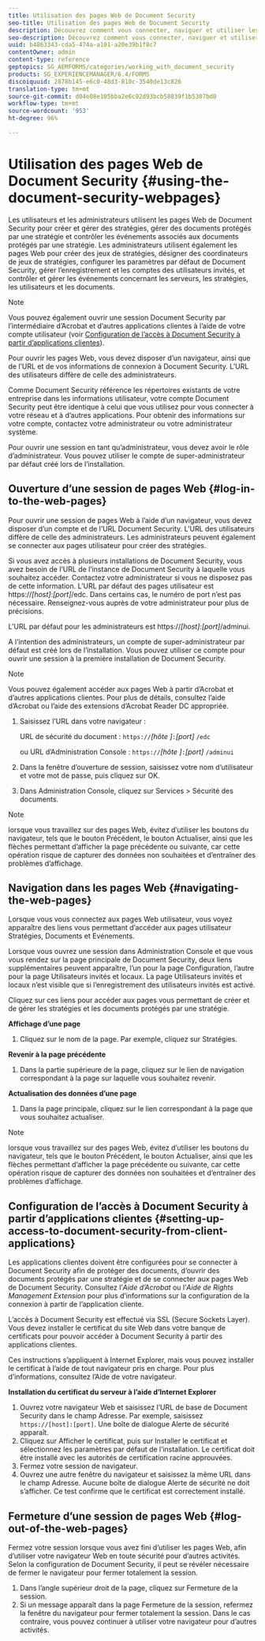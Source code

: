 ```yaml
---
title: Utilisation des pages Web de Document Security
seo-title: Utilisation des pages Web de Document Security
description: Découvrez comment vous connecter, naviguer et utiliser les pages Web de sécurité des documents.
seo-description: Découvrez comment vous connecter, naviguer et utiliser les pages Web de sécurité des documents.
uuid: b4863343-cda5-474a-a101-a20e39b1f8c7
contentOwner: admin
content-type: reference
geptopics: SG_AEMFORMS/categories/working_with_document_security
products: SG_EXPERIENCEMANAGER/6.4/FORMS
discoiquuid: 2878b145-e6c0-48d3-810c-3540de13c826
translation-type: tm+mt
source-git-commit: d04e08e105bba2e6c92d93bcb58839f1b5307bd8
workflow-type: tm+mt
source-wordcount: '953'
ht-degree: 96%

---
```



# Utilisation des pages Web de Document Security {#using-the-document-security-webpages}

Les utilisateurs et les administrateurs utilisent les pages Web de Document Security pour créer et gérer des stratégies, gérer des documents protégés par une stratégie et contrôler les événements associés aux documents protégés par une stratégie. Les administrateurs utilisent également les pages Web pour créer des jeux de stratégies, désigner des coordinateurs de jeux de stratégies, configurer les paramètres par défaut de Document Security, gérer l’enregistrement et les comptes des utilisateurs invités, et contrôler et gérer les événements concernant les serveurs, les stratégies, les utilisateurs et les documents.

>[!NOTE]
>
>Vous pouvez également ouvrir une session Document Security par l’intermédiaire d’Acrobat et d’autres applications clientes à l’aide de votre compte utilisateur (voir [Configuration de l’accès à Document Security à partir d’applications clientes](using-document-security-web-pages.md#setting-up-access-to-document-security-from-client-applications)).

Pour ouvrir les pages Web, vous devez disposer d’un navigateur, ainsi que de l’URL et de vos informations de connexion à Document Security. L’URL des utilisateurs diffère de celle des administrateurs.

Comme Document Security référence les répertoires existants de votre entreprise dans les informations utilisateur, votre compte Document Security peut être identique à celui que vous utilisez pour vous connecter à votre réseau et à d’autres applications. Pour obtenir des informations sur votre compte, contactez votre administrateur ou votre administrateur système.

Pour ouvrir une session en tant qu’administrateur, vous devez avoir le rôle d’administrateur. Vous pouvez utiliser le compte de super-administrateur par défaut créé lors de l’installation.

## Ouverture d’une session de pages Web  {#log-in-to-the-web-pages}

Pour ouvrir une session de pages Web à l’aide d’un navigateur, vous devez disposer d’un compte et de l’URL Document Security. L’URL des utilisateurs diffère de celle des administrateurs. Les administrateurs peuvent également se connecter aux pages utilisateur pour créer des stratégies.

Si vous avez accès à plusieurs installations de Document Security, vous avez besoin de l’URL de l’instance de Document Security à laquelle vous souhaitez accéder. Contactez votre administrateur si vous ne disposez pas de cette information. L’URL par défaut des pages utilisateur est https://*[host]*:*[port]*/edc. Dans certains cas, le numéro de port n’est pas nécessaire. Renseignez-vous auprès de votre administrateur pour plus de précisions.

L’URL par défaut pour les administrateurs est https://*[host]*:*[port]*/adminui.

A l’intention des administrateurs, un compte de super-administrateur par défaut est créé lors de l’installation. Vous pouvez utiliser ce compte pour ouvrir une session à la première installation de Document Security.

>[!NOTE]
>
>Vous pouvez également accéder aux pages Web à partir d’Acrobat et d’autres applications clientes. Pour plus de détails, consultez l’aide d’Acrobat ou l’aide des extensions d’Acrobat Reader DC appropriée.

1. Saisissez l’URL dans votre navigateur :

   URL de sécurité du document : `https://`*[hôte ]*`:`*[port]* `/edc`

   ou URL d’Administration Console : `https://`*[hôte ]*`:`*[port]* `/adminui`

1. Dans la fenêtre d’ouverture de session, saisissez votre nom d’utilisateur et votre mot de passe, puis cliquez sur OK.
1. Dans Administration Console, cliquez sur Services > Sécurité des documents.

>[!NOTE]
>
>lorsque vous travaillez sur des pages Web, évitez d’utiliser les boutons du navigateur, tels que le bouton Précédent, le bouton Actualiser, ainsi que les flèches permettant d’afficher la page précédente ou suivante, car cette opération risque de capturer des données non souhaitées et d’entraîner des problèmes d’affichage.

## Navigation dans les pages Web  {#navigating-the-web-pages}

Lorsque vous vous connectez aux pages Web utilisateur, vous voyez apparaître des liens vous permettant d’accéder aux pages utilisateur Stratégies, Documents et Evénements.

Lorsque vous ouvrez une session dans Administration Console et que vous vous rendez sur la page principale de Document Security, deux liens supplémentaires peuvent apparaître, l’un pour la page Configuration, l’autre pour la page Utilisateurs invités et locaux. La page Utilisateurs invités et locaux n’est visible que si l’enregistrement des utilisateurs invités est activé.

Cliquez sur ces liens pour accéder aux pages vous permettant de créer et de gérer les stratégies et les documents protégés par une stratégie.

**Affichage d’une page**

1. Cliquez sur le nom de la page. Par exemple, cliquez sur Stratégies.

**Revenir à la page précédente**

1. Dans la partie supérieure de la page, cliquez sur le lien de navigation correspondant à la page sur laquelle vous souhaitez revenir.

**Actualisation des données d’une page**

1. Dans la page principale, cliquez sur le lien correspondant à la page que vous souhaitez actualiser.

>[!NOTE]
>
>lorsque vous travaillez sur des pages Web, évitez d’utiliser les boutons du navigateur, tels que le bouton Précédent, le bouton Actualiser, ainsi que les flèches permettant d’afficher la page précédente ou suivante, car cette opération risque de capturer des données non souhaitées et d’entraîner des problèmes d’affichage.

## Configuration de l’accès à Document Security à partir d’applications clientes  {#setting-up-access-to-document-security-from-client-applications}

Les applications clientes doivent être configurées pour se connecter à Document Security afin de protéger des documents, d’ouvrir des documents protégés par une stratégie et de se connecter aux pages Web de Document Security. Consultez l’*Aide d’Acrobat* ou l’*Aide de Rights Management Extension* pour plus d’informations sur la configuration de la connexion à partir de l’application cliente.

L’accès à Document Security est effectué via SSL (Secure Sockets Layer). Vous devez installer le certificat du site Web dans votre banque de certificats pour pouvoir accéder à Document Security à partir des applications clientes.

<!-- Fix broken link See Configuring SSL for information on SSL.-->

Ces instructions s’appliquent à Internet Explorer, mais vous pouvez installer le certificat à l’aide de tout navigateur pris en charge. Pour plus d’informations, consultez l’Aide de votre navigateur.

**Installation du certificat du serveur à l’aide d’Internet Explorer**

1. Ouvrez votre navigateur Web et saisissez l’URL de base de Document Security dans le champ Adresse. Par exemple, saisissez `https://[host]:[port]`. Une boîte de dialogue Alerte de sécurité apparaît.
1. Cliquez sur Afficher le certificat, puis sur Installer le certificat et sélectionnez les paramètres par défaut de l’installation. Le certificat doit être installé avec les autorités de certification racine approuvées.
1. Fermez votre session de navigateur.
1. Ouvrez une autre fenêtre du navigateur et saisissez la même URL dans le champ Adresse. Aucune boîte de dialogue Alerte de sécurité ne doit s’afficher. Ce test confirme que le certificat est correctement installé.

## Fermeture d’une session de pages Web  {#log-out-of-the-web-pages}

Fermez votre session lorsque vous avez fini d’utiliser les pages Web, afin d’utiliser votre navigateur Web en toute sécurité pour d’autres activités. Selon la configuration de Document Security, il peut se révéler nécessaire de fermer le navigateur pour fermer totalement la session.

1. Dans l’angle supérieur droit de la page, cliquez sur Fermeture de la session.
1. Si un message apparaît dans la page Fermeture de la session, refermez la fenêtre du navigateur pour fermer totalement la session. Dans le cas contraire, vous pouvez continuer à utiliser votre navigateur pour d’autres activités.

